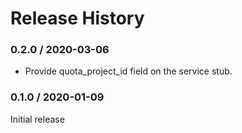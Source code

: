 # Release History

### 0.2.0 / 2020-03-06

* Provide quota_project_id field on the service stub.

### 0.1.0 / 2020-01-09

Initial release
